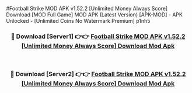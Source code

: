 #Football Strike MOD APK v1.52.2 [Unlimited Money Always Score] Download [MOD Full Game] MOD APK (Latest Version) [APK-MOD] - APK Unlocked - [Unlimited Coins No Watermark Premium] p1nh5



<div align="center">

<h3>🔴 Download [Server1] 👉👉 <a href="https://momento.my/?title=Football_Strike_MOD_APK_v1.52.2_[Unlimited_Money_Always_Score]_Download">Football Strike MOD APK v1.52.2 [Unlimited Money Always Score] Download Mod Apk</a></h3><br>

<h3>🔴 Download [Server2] 👉👉 <a href="https://momento.my/?title=Football_Strike_MOD_APK_v1.52.2_[Unlimited_Money_Always_Score]_Download">Football Strike MOD APK v1.52.2 [Unlimited Money Always Score] Download Mod Apk</a></h3>
</div>
